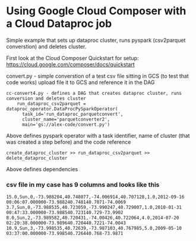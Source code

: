 # Using Google Cloud Composer with a Cloud Dataproc job
Simple example that sets up dataproc cluster, runs pyspark (csv2parquet converstion) and deletes cluster. 

First look at the Cloud Composer Quickstart for setup: https://cloud.google.com/composer/docs/quickstart

convert.py - simple converstion of a test csv file sitting in GCS (to test that code works) 
upload file it to GCS and reference it in the DAG

```
cc-convert4.py - defines a DAG that creates dataproc cluster, runs conversion and deletes cluster
    run_dataproc_csv2parquet = dataproc_operator.DataProcPySparkOperator(
      task_id='run_dataproc_parquetconvert',
      cluster_name='parquetconverter2',
      main='gs://alex-code/convert.py')
```
Above defines pyspark operator with a task identifier, name of cluster (that was created a step before) and the code reference

```
create_dataproc_cluster >> run_dataproc_csv2parquet >> delete_dataproc_cluster
```
Above defines dependencies 


### csv file in my case has 9 columns and looks like this

    15.0,Sun,0,-73.988204,40.748077,-74.006914,40.707128,1.0,2012-09-16 00:06:07.000000-73.988240.748140.7071-74.0069
    3.7,Sun,0,-73.988535,40.723059,-73.990247,40.729007,1.0,2010-01-31 00:47:33.000000-73.988540.723140.729-73.9902
    8.0,Sun,2,-73.989582,40.720431,-74.00426,40.722064,4.0,2014-07-20 02:20:38.000000-73.989640.720440.7221-74.0043
    10.9,Sun,3,-73.998535,40.72639,-73.987103,40.767985,5.0,2009-05-10 03:37:00.000000-73.998540.726440.768-73.9871

